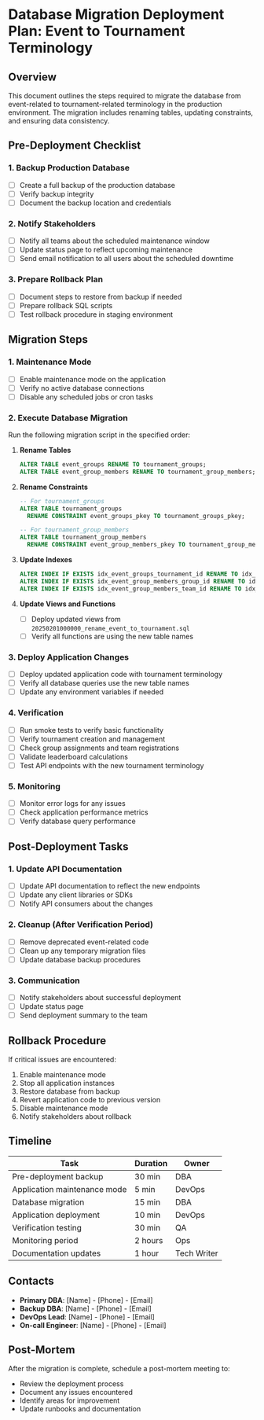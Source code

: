 # Database Migration Deployment Plan: Event to Tournament Terminology

## Overview
This document outlines the steps required to migrate the database from event-related to tournament-related terminology in the production environment. The migration includes renaming tables, updating constraints, and ensuring data consistency.

## Pre-Deployment Checklist

### 1. Backup Production Database
- [ ] Create a full backup of the production database
- [ ] Verify backup integrity
- [ ] Document the backup location and credentials

### 2. Notify Stakeholders
- [ ] Notify all teams about the scheduled maintenance window
- [ ] Update status page to reflect upcoming maintenance
- [ ] Send email notification to all users about the scheduled downtime

### 3. Prepare Rollback Plan
- [ ] Document steps to restore from backup if needed
- [ ] Prepare rollback SQL scripts
- [ ] Test rollback procedure in staging environment

## Migration Steps

### 1. Maintenance Mode
- [ ] Enable maintenance mode on the application
- [ ] Verify no active database connections
- [ ] Disable any scheduled jobs or cron tasks

### 2. Execute Database Migration
Run the following migration script in the specified order:

1. **Rename Tables**
   ```sql
   ALTER TABLE event_groups RENAME TO tournament_groups;
   ALTER TABLE event_group_members RENAME TO tournament_group_members;
   ```

2. **Rename Constraints**
   ```sql
   -- For tournament_groups
   ALTER TABLE tournament_groups 
     RENAME CONSTRAINT event_groups_pkey TO tournament_groups_pkey;
   
   -- For tournament_group_members
   ALTER TABLE tournament_group_members
     RENAME CONSTRAINT event_group_members_pkey TO tournament_group_members_pkey;
   ```

3. **Update Indexes**
   ```sql
   ALTER INDEX IF EXISTS idx_event_groups_tournament_id RENAME TO idx_tournament_groups_tournament_id;
   ALTER INDEX IF EXISTS idx_event_group_members_group_id RENAME TO idx_tournament_group_members_group_id;
   ALTER INDEX IF EXISTS idx_event_group_members_team_id RENAME TO idx_tournament_group_members_team_id;
   ```

4. **Update Views and Functions**
   - [ ] Deploy updated views from `20250201000000_rename_event_to_tournament.sql`
   - [ ] Verify all functions are using the new table names

### 3. Deploy Application Changes
- [ ] Deploy updated application code with tournament terminology
- [ ] Verify all database queries use the new table names
- [ ] Update any environment variables if needed

### 4. Verification
- [ ] Run smoke tests to verify basic functionality
- [ ] Verify tournament creation and management
- [ ] Check group assignments and team registrations
- [ ] Validate leaderboard calculations
- [ ] Test API endpoints with the new tournament terminology

### 5. Monitoring
- [ ] Monitor error logs for any issues
- [ ] Check application performance metrics
- [ ] Verify database query performance

## Post-Deployment Tasks

### 1. Update API Documentation
- [ ] Update API documentation to reflect the new endpoints
- [ ] Update any client libraries or SDKs
- [ ] Notify API consumers about the changes

### 2. Cleanup (After Verification Period)
- [ ] Remove deprecated event-related code
- [ ] Clean up any temporary migration files
- [ ] Update database backup procedures

### 3. Communication
- [ ] Notify stakeholders about successful deployment
- [ ] Update status page
- [ ] Send deployment summary to the team

## Rollback Procedure

If critical issues are encountered:

1. Enable maintenance mode
2. Stop all application instances
3. Restore database from backup
4. Revert application code to previous version
5. Disable maintenance mode
6. Notify stakeholders about rollback

## Timeline

| Task | Duration | Owner |
|------|----------|-------|
| Pre-deployment backup | 30 min | DBA |
| Application maintenance mode | 5 min | DevOps |
| Database migration | 15 min | DBA |
| Application deployment | 10 min | DevOps |
| Verification testing | 30 min | QA |
| Monitoring period | 2 hours | Ops |
| Documentation updates | 1 hour | Tech Writer |

## Contacts

- **Primary DBA**: [Name] - [Phone] - [Email]
- **Backup DBA**: [Name] - [Phone] - [Email]
- **DevOps Lead**: [Name] - [Phone] - [Email]
- **On-call Engineer**: [Name] - [Phone] - [Email]

## Post-Mortem

After the migration is complete, schedule a post-mortem meeting to:
- Review the deployment process
- Document any issues encountered
- Identify areas for improvement
- Update runbooks and documentation
